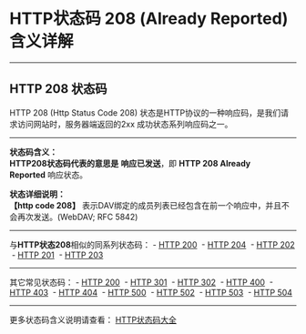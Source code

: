 # HTTP状态码 208 (Already Reported) 含义详解

---

## HTTP 208 状态码

HTTP 208 (Http Status Code 208) 状态是HTTP协议的一种响应码，是我们请求访问网站时，服务器端返回的2xx 成功状态系列响应码之一。

---

**状态码含义：**  
**HTTP208状态码代表的意思是** **响应已发送**，即 **HTTP 208 Already Reported** 响应状态。

**状态详细说明：**  
**【http code 208】** 表示DAV绑定的成员列表已经包含在前一个响应中，并且不会再次发送。(WebDAV; RFC 5842)

  

---

与**HTTP状态208**相似的同系列状态码： - [HTTP 200](https://github.com/CrayonL/AllHttpStatusCodes/blob/master/HTTPStatusCode/2xx_Success/Code_200.md "HTTP 200详细说明")
 - [HTTP 204](https://github.com/CrayonL/AllHttpStatusCodes/blob/master/HTTPStatusCode/2xx_Success/Code_204.md "HTTP 204详细说明")
 - [HTTP 202](https://github.com/CrayonL/AllHttpStatusCodes/blob/master/HTTPStatusCode/2xx_Success/Code_202.md "HTTP 202详细说明")
 - [HTTP 201](https://github.com/CrayonL/AllHttpStatusCodes/blob/master/HTTPStatusCode/2xx_Success/Code_201.md "HTTP 201详细说明")
 - [HTTP 203](https://github.com/CrayonL/AllHttpStatusCodes/blob/master/HTTPStatusCode/2xx_Success/Code_203.md "HTTP 203详细说明")

---

其它常见状态码： - [HTTP 200](https://github.com/CrayonL/AllHttpStatusCodes/blob/master/HTTPStatusCode/2xx_Success/Code_200.md "HTTP 200详细说明")
 - [HTTP 301](https://github.com/CrayonL/AllHttpStatusCodes/blob/master/HTTPStatusCode/3xx_Redirection/Code_301.md "HTTP 301详细说明")
 - [HTTP 302](https://github.com/CrayonL/AllHttpStatusCodes/blob/master/HTTPStatusCode/3xx_Redirection/Code_302.md "HTTP 302详细说明")
 - [HTTP 400](https://github.com/CrayonL/AllHttpStatusCodes/blob/master/HTTPStatusCode/4xx_ClientErrors/Code_400.md "HTTP 400详细说明")
 - [HTTP 403](https://github.com/CrayonL/AllHttpStatusCodes/blob/master/HTTPStatusCode/4xx_ClientErrors/Code_403.md "HTTP 403详细说明")
 - [HTTP 404](https://github.com/CrayonL/AllHttpStatusCodes/blob/master/HTTPStatusCode/4xx_ClientErrors/Code_404.md "HTTP 404详细说明")
 - [HTTP 500](https://github.com/CrayonL/AllHttpStatusCodes/blob/master/HTTPStatusCode/5xx_ServerErrors/Code_500.md "HTTP 500详细说明")
 - [HTTP 502](https://github.com/CrayonL/AllHttpStatusCodes/blob/master/HTTPStatusCode/5xx_ServerErrors/Code_502.md "HTTP 502详细说明")
 - [HTTP 503](https://github.com/CrayonL/AllHttpStatusCodes/blob/master/HTTPStatusCode/5xx_ServerErrors/Code_503.md "HTTP 503详细说明")
 - [HTTP 504](https://github.com/CrayonL/AllHttpStatusCodes/blob/master/HTTPStatusCode/5xx_ServerErrors/Code_504.md "HTTP 504详细说明")

---

更多状态码含义说明请查看： [HTTP状态码大全](https://github.com/CrayonL/AllHttpStatusCodes)